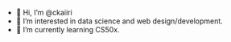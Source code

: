 - 👋 Hi, I’m @ckaiiri
- 👀 I’m interested in data science and web design/development.
- 🌱 I’m currently learning CS50x.

<!---
ckaiiri/ckaiiri is a ✨ special ✨ repository because its `README.md` (this file) appears on your GitHub profile.
You can click the Preview link to take a look at your changes.
--->
